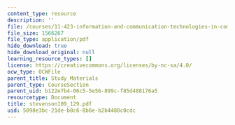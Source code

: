 ```yaml
---
content_type: resource
description: ''
file: /courses/11-423-information-and-communication-technologies-in-community-development-spring-2004/5098e3bc21deb8c68b6eb2b4480c0cdc_stevenson109_129.pdf
file_size: 1566267
file_type: application/pdf
hide_download: true
hide_download_original: null
learning_resource_types: []
license: https://creativecommons.org/licenses/by-nc-sa/4.0/
ocw_type: OCWFile
parent_title: Study Materials
parent_type: CourseSection
parent_uid: b122e7b4-06c5-5e56-899c-f85d488176a5
resourcetype: Document
title: stevenson109_129.pdf
uid: 5098e3bc-21de-b8c6-8b6e-b2b4480c0cdc
---
```

